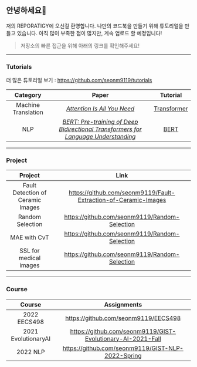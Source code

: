 ## 안녕하세요👋


저의 REPORATIGY에 오신걸 환영합니다. 나만의 코드북을 만들기 위해 튜토리얼을 만들고 있습니다. 아직 많이 부족한 점이 많지만, 계속 업로드 할 예정입니다! 

> 저장소의 빠른 접근을 위해 아래의 링크를 확인해주세요!

---
### Tutorials
더 많은 튜토리얼 보기 : https://github.com/seonm9119/tutorials

Category | Paper | Tutorial
:---: | :---: | :---:
Machine Translation| [_Attention Is All You Need_](https://arxiv.org/abs/1706.03762)| [Transformer](https://github.com/seonm9119/tutorials/blob/main/Transformer.ipynb)
NLP|[_BERT: Pre-training of Deep Bidirectional Transformers for Language Understanding_](https://arxiv.org/abs/1810.04805)|[BERT](https://github.com/seonm9119/tutorials/blob/main/BERT.ipynb)|

---

### Project
Project | Link
:---: | :---:
Fault Detection of Ceramic Images | https://github.com/seonm9119/Fault-Extraction-of-Ceramic-Images
Random Selection | https://github.com/seonm9119/Random-Selection
MAE with CvT|https://github.com/seonm9119/Random-Selection
SSL for medical images|https://github.com/seonm9119/Random-Selection

---

### Course
Course | Assignments
:---:| :---: 
2022 EECS498 | https://github.com/seonm9119/EECS498
2021 EvolutionaryAI | https://github.com/seonm9119/GIST-Evolutionary-AI-2021-Fall
2022 NLP | https://github.com/seonm9119/GIST-NLP-2022-Spring






